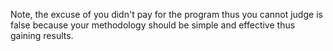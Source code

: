 
Note, the excuse of you didn't pay for the program thus you cannot judge is false because your methodology should be simple and effective thus gaining results. 




